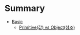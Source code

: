 # Summary

- [Basic](./Primitive(값)%20vs%20Object(참조).md)
  - [Primitive(값) vs Object(참조)](./01-PrimitivevsObject.md)

